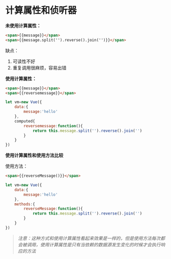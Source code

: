 # 计算属性和侦听器

**未使用计算属性：**

```html
<span>{{message}}</span>
<span>{{message.split('').reverse().join('')}}</span>
```
缺点：

1. 可读性不好
2. 重复调用很麻烦，容易出错

**使用计算属性：**

```html
<span>{{message}}</span>
<span>{{reversemessage}}</span>
```

```javascript
let vm=new Vue({
    data:{
        message:'hello'
    },
    computed{
        reversemessage:function(){
            return this.message.split('').reverse().join('')
        }
    }
})
```

**使用计算属性和使用方法比较**

使用方法：

```html
<span>{{reverseMessage()}}</span>
```

```javascript
let vm=new Vue({
    data:{
        message:'hello'
    },
    methods:{
        reverseMessage:function(){
            return this.message.split('').reverse().join('')
        }
    }
})
```

> <em>注意：这种方式和使用计算属性看起来效果是一样的，但是使用方法每次都会被调用，使用计算属性是只有当依赖的数据源发生变化的时候才会执行响应的方法</em>